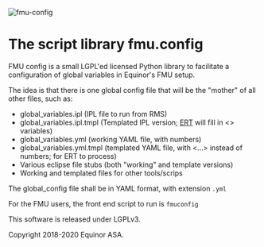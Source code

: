 ![fmu-config](https://github.com/equinor/fmu-config/workflows/fmu-config/badge.svg)

# The script library fmu.config #


FMU config is a small LGPL'ed licensed Python library to facilitate a configuration of global variables in Equinor's FMU setup.

The idea is that there is one global config file that will be the "mother"
of all other files, such as:

* global_variables.ipl   (IPL file to run from RMS)
* global_variables.ipl.tmpl   (Templated IPL version; [ERT](https://github.com/equinor/ert) will fill
  in <> variables)
* global_variables.yml   (working YAML file, with numbers)
* global_variables.yml.tmpl    (templated YAML file, with <...> instead of
  numbers; for ERT to process)
* Various eclipse file stubs (both "working" and template versions)
* Working and templated files for other tools/scrips

The global_config file shall be in YAML format, with extension ``.yml``

For the FMU users, the front end script to run is ``fmuconfig``

This software is released under LGPLv3.

Copyright 2018-2020 Equinor ASA.

